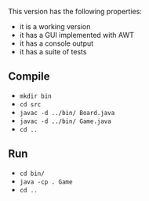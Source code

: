 This version has the following properties:
- it is a working version
- it has a GUI implemented with AWT
- it has a console output
- it has a suite of tests

Compile
-------
- ```mkdir bin```
- ```cd src```
- ```javac -d ../bin/ Board.java```
- ```javac -d ../bin/ Game.java```
- ```cd ..```

Run
---
- ```cd bin/```
- ```java -cp . Game```
- ```cd ..```

